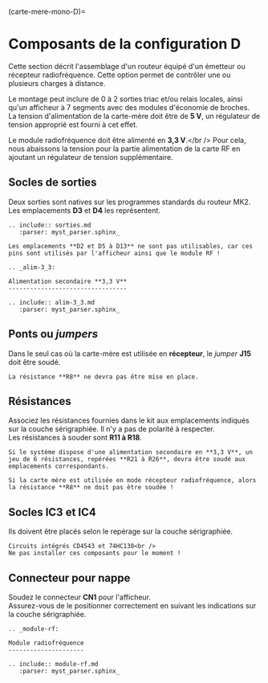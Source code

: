 (carte-mere-mono-D)=

# Composants de la configuration D

Cette section décrit l'assemblage d'un routeur équipé d'un émetteur ou récepteur radiofréquence. Cette option permet de contrôler une ou plusieurs charges à distance.

Le montage peut inclure de 0 à 2 sorties triac et/ou relais locales, ainsi qu'un afficheur à 7 segments avec des modules d'économie de broches.<br />
La tension d'alimentation de la carte-mère doit être de **5 V**, un régulateur de tension approprié est fourni à cet effet.

Le module radiofréquence doit être alimenté en **3,3 V**.</br />
Pour cela, nous abaissons la tension pour la partie alimentation de la carte RF en ajoutant un régulateur de tension supplémentaire.

## Socles de sorties

Deux sorties sont natives sur les programmes standards du routeur MK2.<br />
Les emplacements **D3** et **D4** les représentent.

```{eval-rst}
.. include:: sorties.md
   :parser: myst_parser.sphinx_
```

```{warning}
Les emplacements **D2 et D5 à D13** ne sont pas utilisables, car ces pins sont utilisés par l'afficheur ainsi que le module RF !
```

```{eval-rst}
.. _alim-3_3:

Alimentation secondaire **3,3 V**
---------------------------------

.. include:: alim-3_3.md
   :parser: myst_parser.sphinx_
```

## Ponts ou *jumpers*

Dans le seul cas où la carte-mère est utilisée en **récepteur**, le *jumper* **J15** doit être soudé.

```{warning}
La résistance **R8** ne devra pas être mise en place.
```

## Résistances

Associez les résistances fournies dans le kit aux emplacements indiqués sur la couche sérigraphiée. Il n'y a pas de polarité à respecter.<br />
Les résistances à souder sont **R11 à R18**.

```{note}
Si le système dispose d'une alimentation secondaire en **3,3 V**, un jeu de 6 résistances, repérées **R21 à R26**, devra être soudé aux emplacements correspondants.
```

```{admonition} Rappel
Si la carte mère est utilisée en mode récepteur radiofréquence, alors la résistance **R8** ne doit pas être soudée !
```

## Socles **IC3** et **IC4**

Ils doivent être placés selon le repérage sur la couche sérigraphiée.

```{warning}
Circuits intégrés CD4543 et 74HC138<br />
Ne pas installer ces composants pour le moment !
```

## Connecteur pour nappe

Soudez le connecteur **CN1** pour l'afficheur.<br />
Assurez-vous de le positionner correctement en suivant les indications sur la couche sérigraphiée.

```{eval-rst}
.. _module-rf:

Module radiofréquence
---------------------

.. include:: module-rf.md
   :parser: myst_parser.sphinx_
```